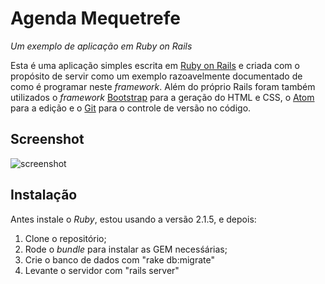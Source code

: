 # Agenda Mequetrefe
_Um exemplo de aplicação em Ruby on Rails_

Esta é uma aplicação simples escrita em [Ruby on Rails](http://rubyonrails.org/) e criada com o propósito de servir como um exemplo razoavelmente documentado de como é programar neste _framework_. Além do próprio Rails foram também utilizados o _framework_ [Bootstrap](http://getbootstrap.com/) para a geração do HTML e CSS, o [Atom](https://atom.io/) para a edição e o [Git](https://git-scm.com/) para o controle de versão no código.

## Screenshot
![screenshot](https://giovannireisnunes.files.wordpress.com/2016/05/rails-3_formulc3a1rio.png)

## Instalação
Antes instale o *Ruby*, estou usando a versão 2.1.5, e depois:
  1. Clone o repositório;
  2. Rode o _bundle_ para instalar as GEM necesśárias;
  3. Crie o banco de dados com "rake db:migrate"
  4. Levante o servidor com "rails server"

